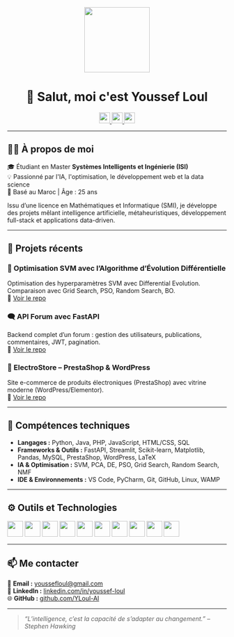 <div align="center">
  <img height="150" src="https://media.giphy.com/media/M9gbBd9nbDrOTu1Mqx/giphy.gif" />
</div>

<h1 align="center">👋 Salut, moi c'est Youssef Loul</h1>

<div align="center">
  <a href="https://www.linkedin.com/in/youssef-loul" target="_blank">
    <img src="https://img.shields.io/static/v1?message=LinkedIn&logo=linkedin&label=&color=0077B5&logoColor=white&style=for-the-badge" height="25" />
  </a>
  <a href="mailto:youssef.loul.ai@gmail.com" target="_blank">
    <img src="https://img.shields.io/static/v1?message=Gmail&logo=gmail&label=&color=D14836&logoColor=white&style=for-the-badge" height="25" />
  </a>
  <a href="https://github.com/YLoul-AI" target="_blank">
    <img src="https://img.shields.io/static/v1?message=GitHub&logo=github&label=&color=181717&logoColor=white&style=for-the-badge" height="25" />
  </a>
</div>

---

## 👨‍🎓 À propos de moi

🎓 Étudiant en Master **Systèmes Intelligents et Ingénierie (ISI)**  
💡 Passionné par l'IA, l'optimisation, le développement web et la data science  
📌 Basé au Maroc | Âge : 25 ans  

Issu d’une licence en Mathématiques et Informatique (SMI), je développe des projets mêlant intelligence artificielle, métaheuristiques, développement full-stack et applications data-driven.

---

## 🚀 Projets récents

### 🧠 Optimisation SVM avec l’Algorithme d’Évolution Différentielle  
Optimisation des hyperparamètres SVM avec Differential Evolution. Comparaison avec Grid Search, PSO, Random Search, BO.  
📁 [Voir le repo](https://github.com/YLoul-AI/svm-optimization-DE)

### 🗨️ API Forum avec FastAPI  
Backend complet d’un forum : gestion des utilisateurs, publications, commentaires, JWT, pagination.  
📁 [Voir le repo](https://github.com/YLoul-AI/forum-fastapi)

### 🛒 ElectroStore – PrestaShop & WordPress  
Site e-commerce de produits électroniques (PrestaShop) avec vitrine moderne (WordPress/Elementor).  
📁 [Voir le repo](https://github.com/YLoul-AI/electrostore)

---

## 💼 Compétences techniques

- **Langages :** Python, Java, PHP, JavaScript, HTML/CSS, SQL  
- **Frameworks & Outils :** FastAPI, Streamlit, Scikit-learn, Matplotlib, Pandas, MySQL, PrestaShop, WordPress, LaTeX  
- **IA & Optimisation :** SVM, PCA, DE, PSO, Grid Search, Random Search, NMF  
- **IDE & Environnements :** VS Code, PyCharm, Git, GitHub, Linux, WAMP

---

## ⚙️ Outils et Technologies

<div align="left">
  <img src="https://cdn.jsdelivr.net/gh/devicons/devicon/icons/python/python-original.svg" height="36" />
  <img src="https://cdn.jsdelivr.net/gh/devicons/devicon/icons/java/java-original.svg" height="36" />
  <img src="https://cdn.jsdelivr.net/gh/devicons/devicon/icons/php/php-original.svg" height="36" />
  <img src="https://cdn.jsdelivr.net/gh/devicons/devicon/icons/javascript/javascript-original.svg" height="36" />
  <img src="https://cdn.jsdelivr.net/gh/devicons/devicon/icons/mysql/mysql-original.svg" height="36" />
  <img src="https://cdn.jsdelivr.net/gh/devicons/devicon/icons/fastapi/fastapi-original.svg" height="36" />
  <img src="https://cdn.jsdelivr.net/gh/devicons/devicon/icons/wordpress/wordpress-original.svg" height="36" />
  <img src="https://cdn.jsdelivr.net/gh/devicons/devicon/icons/docker/docker-original.svg" height="36" />
  <img src="https://cdn.jsdelivr.net/gh/devicons/devicon/icons/anaconda/anaconda-original.svg" height="36" />
  <img src="https://cdn.jsdelivr.net/gh/devicons/devicon/icons/vscode/vscode-original.svg" height="36" />
</div>

---

## 📫 Me contacter

📧 **Email :** youssefloul@gmail.com  
🔗 **LinkedIn :** [linkedin.com/in/youssef-loul](https://www.linkedin.com/in/youssef-loul)  
🌐 **GitHub :** [github.com/YLoul-AI](https://github.com/YLoul-AI)

---

> _“L’intelligence, c’est la capacité de s’adapter au changement.” – Stephen Hawking_

